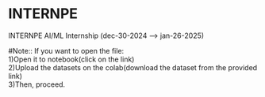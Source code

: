 # INTERNPE
INTERNPE AI/ML Internship (dec-30-2024 --> jan-26-2025)

#Note:: If you want to open the file:
<br>
1)Open it to notebook(click on the link)
<br>
2)Upload the datasets on the colab(download the dataset from the provided link)
<br>
3)Then, proceed.
